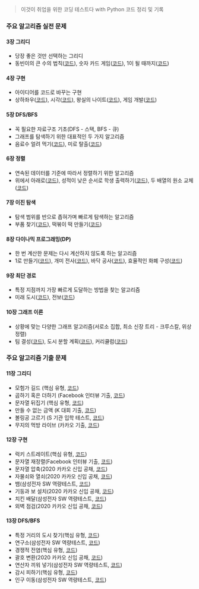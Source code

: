 > 이것이 취업을 위한 코딩 테스트다 with Python 코드 정리 및 기록

### 주요 알고리즘 실전 문제
#### 3장 그리디
* 당장 좋은 것만 선택하는 그리디
* 동빈이의 큰 수의 법칙([코드](/그리디/큰수의법칙.py)), 숫자 카드 게임([코드](/그리디/숫자카드게임.py)), 1이 될 때까지([코드](/그리디/1이될때까지.py))
#### 4장 구현
* 아이디어를 코드로 바꾸는 구현
* 상하좌우([코드](/구현/상하좌우.py)), 시각([코드](구현/시각.py)), 왕실의 나이트([코드](/구현/왕실의나이트.py)), 게임 개발([코드](/구현/게임개발.py))
#### 5장 DFS/BFS
* 꼭 필요한 자료구조 기초(DFS - 스택, BFS - 큐)
* 그래프를 탐색하기 위한 대표적인 두 가지 알고리즘
* 음료수 얼려 먹기([코드](/DFS,BFS/음료수얼려먹기.py)), 미로 탈출([코드](/DFS,BFS/미로탈출.py))
#### 6장 정렬
* 연속된 데이터를 기준에 따라서 정렬하기 위한 알고리즘
* 위에서 아래로([코드](/정렬/위에서아래로.py)), 성적이 낮은 순서로 학생 출력하기([코드](/정렬/성적이낮은순서로학생출력하기.py)), 두 배열의 원소 교체([코드](/정렬/두배열의원소교체.py))  
#### 7장 이진 탐색
* 탐색 범위를 반으로 좁혀가며 빠르게 탐색하는 알고리즘
* 부품 찾기([코드](/이진탐색/부품찾기.py)), 떡볶이 떡 만들기([코드](/이진탐색/떡볶이떡만들기.py))
#### 8장 다이나믹 프로그래밍(DP)
* 한 번 계산한 문제는 다시 계산하지 않도록 하는 알고리즘
* 1로 만들기([코드](/DP/1로만들기.py)), 개미 전사([코드](/DP/개미전사.py)), 바닥 공사([코드](/DP/바닥공사.py)), 효율적인 화폐 구성([코드](/DP/효율적인화폐구성.py))

#### 9장 최단 경로
* 특정 지점까지 가장 빠르게 도달하는 방법을 찾는 알고리즘
* 미래 도시([코드](/최단경로/미래도시.PY)), 전보([코드](/최단경로/전보.py))
#### 10장 그래프 이론
* 상황에 맞는 다양한 그래프 알고리즘(서로소 집합, 최소 신장 트리 - 크루스칼, 위상 정렬) 
* 팀 결성([코드](/그래프/팀결성.py)), 도시 분할 계획([코드](/그래프/도시분할계획.py)), 커리큘럼([코드](/그래프/커리큘럼.py))
### 주요 알고리즘 기출 문제
#### 11장 그리디  
* 모험가 길드 (핵심 유형, [코드](/그리디/모험가길드.py))
* 곱하기 혹은 더하기 (Facebook 인터뷰 기출, [코드](/그리디/곱하기혹은더하기.py))
* 문자열 뒤집기 (핵심 유형, [코드](/그리디/문자열뒤집기.py))
* 만들 수 없는 금액 (K 대회 기출, [코드](/그리디/만들수없는금액.py))
* 볼링공 고르기 (S 기관 입학 테스트, [코드](/그리디/볼링공고르기.py))
* 무지의 먹방 라이브 (카카오 기출, [코드](/그리디/무지의먹방라이브.py))
#### 12장 구현
* 럭키 스트레이트(핵심 유형, [코드](/구현/럭키스트레이트.py))
* 문자열 재정렬(Facebook 인터뷰 기출, [코드](/구현/문자열재정렬.py))
* 문자열 압축(2020 카카오 신입 공채, [코드](/구현/문자열압축.py))
* 자물쇠와 열쇠(2020 카카오 신입 공채, [코드](/구현/자물쇠와열쇠.py))
* 뱀(삼성전자 SW 역량테스트, [코드](/구현/뱀.py))
* 기둥과 보 설치(2020 카카오 신입 공채, [코드](/구현/기둥과보설치.py))
* 치킨 배달(삼성전자 SW 역량테스트, [코드](/구현/치킨배달.py))
* 외벽 점검(2020 카카오 신입 공채, [코드](/구현/외벽점검.py))
#### 13장 DFS/BFS
* 특정 거리의 도시 찾기(핵심 유형, [코드](/DFS,BFS/특정거리의도시찾기.py))
* 연구소(삼성전자 SW 역량테스트, [코드](/DFS,BFS/연구소.py))
* 경쟁적 전염(핵심 유형, [코드](/DFS,BFS/경쟁적전염.py))
* 괄호 변환(2020 카카오 신입 공채, [코드](/DFS,BFS/괄호변환.py))
* 연산자 끼워 넣기(삼성전자 SW 역량테스트, [코드](/DFS,BFS/연산자끼워넣기.py))
* 감시 피하기(핵심 유형, [코드](/DFS,BFS/감시피하기.py))
* 인구 이동(삼성전자 SW 역량테스트, [코드](/DFS,BFS/인구이동.py))
